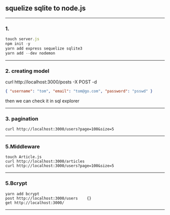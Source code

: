 ## squelize sqlite to node.js

---

### 1.

```javascript
touch server.js
npm init -y
yarn add express sequelize sqlite3
yarn add --dev nodemon
```

---

### 2. creating model

curl http://localhost:3000/posts -X POST -d <json query>

```json
{ "username": "tom", "email": "tom@go.com", "password": "psswd" }
```

then we can check it in sql explorer

---

### 3. pagination

```console
curl http://localhost:3000/users?page=100&size=5
```

---

### 5.Middleware

```console
touch Article.js
curl http://localhost:3000/articles
curl http://localhost:3000/users?page=100&size=5
```

---

### 5.Bcrypt

```console
yarn add bcrypt
post http://localhost:3000/users    {}
get http://localhost:3000/
```

---
